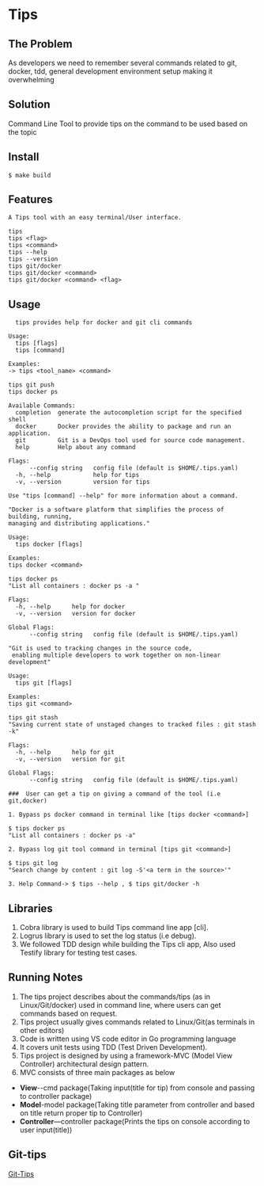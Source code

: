 # Tips

## The Problem

As developers we need to remember several commands related to git, docker, tdd, general development environment setup making it overwhelming

## Solution

Command Line Tool to provide tips on the command to be used based on the topic

## Install
```
$ make build

```

## Features
```
A Tips tool with an easy terminal/User interface.

tips
tips <flag>
tips <command>
tips --help
tips --version
tips git/docker 
tips git/docker <command>
tips git/docker <command> <flag> 

```
## Usage
```
  tips provides help for docker and git cli commands

Usage:
  tips [flags]
  tips [command]

Examples:
-> tips <tool_name> <command>

tips git push
tips docker ps

Available Commands:
  completion  generate the autocompletion script for the specified shell
  docker      Docker provides the ability to package and run an application.
  git         Git is a DevOps tool used for source code management.
  help        Help about any command

Flags:
      --config string   config file (default is $HOME/.tips.yaml)
  -h, --help            help for tips
  -v, --version         version for tips

Use "tips [command] --help" for more information about a command.
```

```
"Docker is a software platform that simplifies the process of building, running,
managing and distributing applications."

Usage:
  tips docker [flags]

Examples:
tips docker <command>

tips docker ps
"List all containers : docker ps -a "

Flags:
  -h, --help      help for docker
  -v, --version   version for docker

Global Flags:
      --config string   config file (default is $HOME/.tips.yaml)
```
```
"Git is used to tracking changes in the source code,
 enabling multiple developers to work together on non-linear development"

Usage:
  tips git [flags]

Examples:
tips git <command>

tips git stash
"Saving current state of unstaged changes to tracked files : git stash -k" 

Flags:
  -h, --help      help for git
  -v, --version   version for git

Global Flags:
      --config string   config file (default is $HOME/.tips.yaml)
```
```
###  User can get a tip on giving a command of the tool (i.e git,docker)

1. Bypass ps docker command in terminal like [tips docker <command>]

$ tips docker ps
"List all containers : docker ps -a" 

2. Bypass log git tool command in terminal [tips git <command>]

$ tips git log
"Search change by content : git log -S'<a term in the source>'"

3. Help Command-> $ tips --help , $ tips git/docker -h 
```

## Libraries 

1. Cobra library is used to build Tips command line app [cli].
2. Logrus library is used to set the log status (i.e debug).
3. We followed TDD design while building the Tips cli app, Also used Testify library for testing test cases.


##  Running Notes

1.	The tips project describes about the commands/tips (as in Linux/Git/docker) used in command line, where users can get commands based on request.
1.	Tips project usually gives commands related to Linux/Git(as terminals in other editors)
1.	Code is written using VS code editor in Go programming language
1.	It covers unit tests using TDD (Test Driven Development).
1.	Tips project is designed by using a framework-MVC (Model View Controller) architectural design pattern.
1.	MVC consists of three main packages as below
*	**View**--cmd package(Taking input(title for tip) from console and passing to controller package)
*	**Model**-model package(Taking title parameter from controller and based on title return proper tip to Controller)
*	**Controller**—controller package(Prints the tips on console according to user input(title))
 
 
## Git-tips
[Git-Tips]( https://github.com/rajasoun/tips/blob/main/GitTips.md)